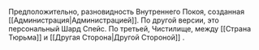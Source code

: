 Предположительно, разновидность Внутреннего Покоя, созданная [[Администрация|Администрацией]].
По другой версии, это персональный Шард Спейс.
По третьей, Чистилище, между [[Страна Тюрьма]] и [[Другая Сторона|Другой Стороной]] .
